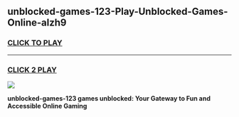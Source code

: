 
## unblocked-games-123-Play-Unblocked-Games-Online-alzh9
<h3>
<a href="https://premium76.site?title=unblocked-games-123&ref=24A">CLICK TO PLAY</a></h3>
<hr>

<h3>
<a href="https://premium76.site?title=unblocked-games-123&ref=24A">CLICK 2 PLAY</a>
  
</h3>

<a href="https://premium76.site?title=unblocked-games-123&ref=24A"><img src="https://clearcache.store/games.png"></a>


**unblocked-games-123 games unblocked: Your Gateway to Fun and Accessible Online Gaming**
